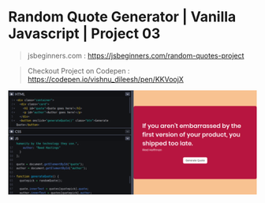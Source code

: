 # Random Quote Generator | Vanilla Javascript | Project 03

> jsbeginners.com :
> https://jsbeginners.com/random-quotes-project

> Checkout Project on Codepen : https://codepen.io/vishnu_dileesh/pen/KKVoojX

![Random Quote Generator | Vanilla Javascript project |](screenshot-codepen-js-project.png)
